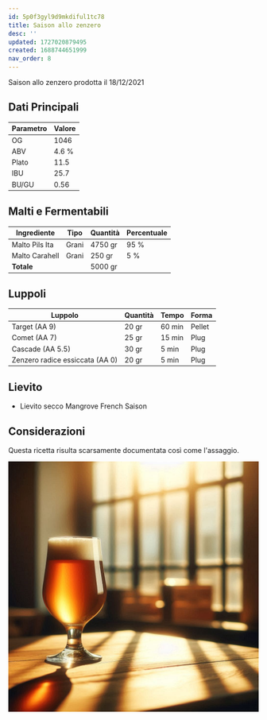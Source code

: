 ```yaml
---
id: 5p0f3gyl9d9mkdiful1tc78
title: Saison allo zenzero
desc: ''
updated: 1727020879495
created: 1688744651999
nav_order: 8
---
```

Saison allo zenzero prodotta il 18/12/2021

## Dati Principali

| **Parametro** | **Valore** |
| ------------- | ---------- |
| OG            | 1046       |
| ABV           | 4.6 %      |
| Plato         | 11.5       |
| IBU           | 25.7       |
| BU/GU         | 0.56       |

## Malti e Fermentabili

| **Ingrediente** | **Tipo** | **Quantità** | **Percentuale** |
| --------------- | -------- | ------------ | --------------- |
| Malto Pils Ita  | Grani    | 4750 gr      | 95 %            |
| Malto Carahell  | Grani    | 250 gr       | 5 %             |
| **Totale**      |          | 5000 gr      |                 |

## Luppoli

| **Luppolo**                     | **Quantità** | **Tempo** | **Forma** |
| ------------------------------- | ------------ | --------- | --------- |
| Target (AA 9)                   | 20 gr        | 60 min    | Pellet    |
| Comet (AA 7)                    | 25 gr        | 15 min    | Plug      |
| Cascade (AA 5.5)                | 30 gr        | 5 min     | Plug      |
| Zenzero radice essiccata (AA 0) | 20 gr        | 5 min     | Plug      |

## Lievito

- Lievito secco Mangrove French Saison

## Considerazioni

Questa ricetta risulta scarsamente documentata così come l'assaggio.

![saison](./assets/images/2024-09-22-18-01-12.png)
